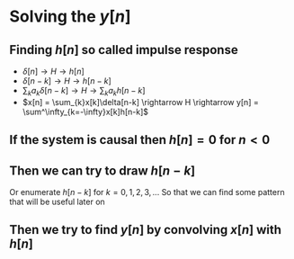 # Solving the $y[n]$ 

## Finding $h[n]$ so called impulse response
- $\delta[n] \rightarrow H \rightarrow h[n]$
- $\delta[n-k] \rightarrow H \rightarrow h[n-k]$
- $\sum_{k}a_k\delta[n-k] \rightarrow H \rightarrow \sum_{k}a_kh[n-k]$
- $x[n] = \sum_{k}x[k]\delta[n-k] \rightarrow H \rightarrow y[n] = \sum^\infty_{k=-\infty}x[k]h[n-k]$

## If the system is causal then $h[n] = 0$ for $n<0$

## Then we can try to draw $h[n-k ]$ 
Or enumerate $h[n-k]$ for $k = 0,1,2,3,...$
So that we can find some pattern that will be useful later on

## Then we try to find $y[n]$ by convolving $x[n]$ with $h[n]$

